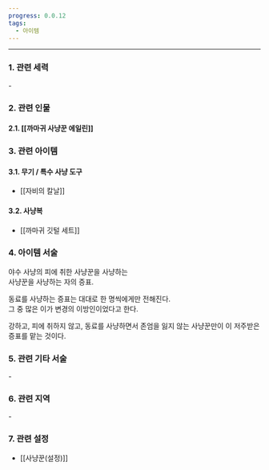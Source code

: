 ```yaml
---
progress: 0.0.12
tags:
  - 아이템
---
```

---
### 1. 관련 세력 
\-
### 2. 관련 인물
#### 2.1. [[까마귀 사냥꾼 에일린]]

### 3. 관련 아이템
#### 3.1. 무기 / 특수 사냥 도구
- [[자비의 칼날]]
#### 3.2. 사냥복 
- [[까마귀 깃털 세트]]

### 4. 아이템 서술
야수 사냥의 피에 취한 사냥꾼을 사냥하는  
사냥꾼을 사냥하는 자의 증표.  
  
동료를 사냥하는 증표는 대대로 한 명씩에게만 전해진다.  
그 중 많은 이가 변경의 이방인이었다고 한다.  
  
강하고, 피에 취하지 않고, 동료를 사냥하면서 존엄을 잃지 않는 사냥꾼만이 이 저주받은 증표를 맡는 것이다.

### 5. 관련 기타 서술
\-

### 6. 관련 지역
\-

### 7. 관련 설정
- [[사냥꾼(설정)]]